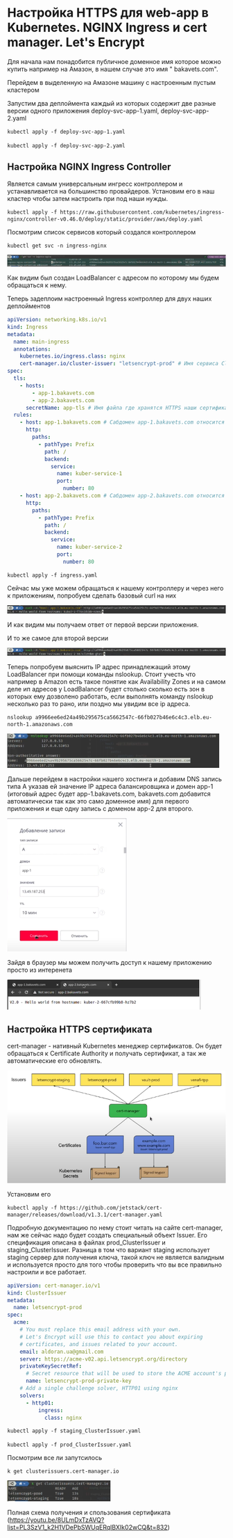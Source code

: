 # Настройка HTTPS для web-app в Kubernetes. NGINX Ingress и cert manager. Let's Encrypt

Для начала нам понадобится публичное доменное имя которое можно купить например на Амазон, в нашем случае это имя "
bakavets.com".

Перейдем в выделенную на Амазоне машину с настроенным пустым кластером

Запустим два деплоймента каждый из которых содержит две разные версии одного приложения deploy-svc-app-1.yaml,
deploy-svc-app-2.yaml

    kubectl apply -f deploy-svc-app-1.yaml

    kubectl apply -f deploy-svc-app-2.yaml

## Настройка NGINX Ingress Controller

Является самым универсальным ингресс контроллером и устанавливается на большинство провайдеров. Установим его в наш
кластер чтобы затем настроить при под наши нужды.

    kubectl apply -f https://raw.githubusercontent.com/kubernetes/ingress-nginx/controller-v0.46.0/deploy/static/provider/aws/deploy.yaml

Посмотрим список сервисов который создался контроллером

    kubectl get svc -n ingress-nginx

![img.png](img.png)

Как видим был создан LoadBalancer с адресом по которому мы будем обращаться к нему.

Теперь задеплоим настроенный Ingress контроллер для двух наших деплойментов

```yaml
apiVersion: networking.k8s.io/v1
kind: Ingress
metadata:
  name: main-ingress
  annotations:
    kubernetes.io/ingress.class: nginx
    cert-manager.io/cluster-issuer: "letsencrypt-prod" # Имя сервиса ClusterIssuer который создается ниже. 
spec:
  tls:
    - hosts:
        - app-1.bakavets.com
        - app-2.bakavets.com
      secretName: app-tls # Имя файла где хранятся HTTPS наши сертификаты
  rules:
    - host: app-1.bakavets.com # Сабдомен app-1.bakavets.com относится к первому приложению 
      http:
        paths:
          - pathType: Prefix
            path: /
            backend:
              service:
                name: kuber-service-1
                port:
                  number: 80
    - host: app-2.bakavets.com # Сабдомен app-2.bakavets.com относится к второму приложению
      http:
        paths:
          - pathType: Prefix
            path: /
            backend:
              service:
                name: kuber-service-2
                port:
                  number: 80
```

    kubectl apply -f ingress.yaml

Сейчас мы уже можем обращаться к нашему контроллеру и через него к приложениям, попробуем сделать базовый curl на них

![img_1.png](img_1.png)

И как видим мы получаем ответ от первой версии приложения.

И то же самое для второй версии

![img_2.png](img_2.png)

Теперь попробуем выяснить IP адрес принадлежащий этому LoadBalancer при помощи команды nslookup. Стоит учесть что
например в Amazon есть такое понятие как Availability Zones и на самом деле ип адресов у LoadBalancer будет столько
сколько есть зон в которых ему дозволено работать, если выполнять команду nslookup несколько раз то рано, или поздно мы
увидим все ip адреса.

    nslookup a9966ee6ed24a49b295675ca5662547c-66fb027b46e6c4c3.elb.eu-north-1.amazonaws.com

![img_3.png](img_3.png)

Дальше перейдем в настройки нашего хостинга и добавим DNS запись типа А указав ей значение IP адреса балансировщика и
домен app-1 (итоговый адрес будет app-1.bakavets.com, bakavets.com добавится автоматически так как это само доменное
имя) для первого приложения и еще одну запись с доменом app-2 для второго.

![img_4.png](img_4.png)

Зайдя в браузер мы можем получить доступ к нашему приложению просто из интеренета

![img_5.png](img_5.png)

## Настройка HTTPS сертификата

cert-manager - нативный Kubernetes менеджер сертификатов. Он будет обращаться к Certificate Authority и получать
сертификат, а так же автоматические его обновлять.

![img_6.png](img_6.png)

Установим его

    kubectl apply -f https://github.com/jetstack/cert-manager/releases/download/v1.3.1/cert-manager.yaml

Подробную документацию по нему стоит читать на сайте cert-manager, нам же сейчас надо будет создать специальный объект
Issuer. Его спецификация описана в файлах prod_ClusterIssuer и staging_ClusterIssuer. Разница в том что вариант staging
использует staging сервер для получения ключа, такой ключ не является валидным и используется просто для того чтобы
проверить что вы все правильно настроили и все работает.

```yaml
apiVersion: cert-manager.io/v1
kind: ClusterIssuer
metadata:
  name: letsencrypt-prod
spec:
  acme:
    # You must replace this email address with your own.
    # Let's Encrypt will use this to contact you about expiring
    # certificates, and issues related to your account.
    email: aldoran.ua@gmail.com
    server: https://acme-v02.api.letsencrypt.org/directory
    privateKeySecretRef:
      # Secret resource that will be used to store the ACME account's private key.
      name: letsencrypt-prod-private-key
    # Add a single challenge solver, HTTP01 using nginx
    solvers:
      - http01:
          ingress:
            class: nginx
```

    kubectl apply -f staging_ClusterIssuer.yaml

    kubectl apply -f prod_ClusterIssuer.yaml

Посмотрим все ли запутсилось 

    k get clusterissuers.cert-manager.io

![img_7.png](img_7.png)

Полная схема получения и спользования сертификата (https://youtu.be/8ULmDxTzAVQ?list=PL3SzV1_k2H1VDePbSWUqERqlBXIk02wCQ&t=832)
